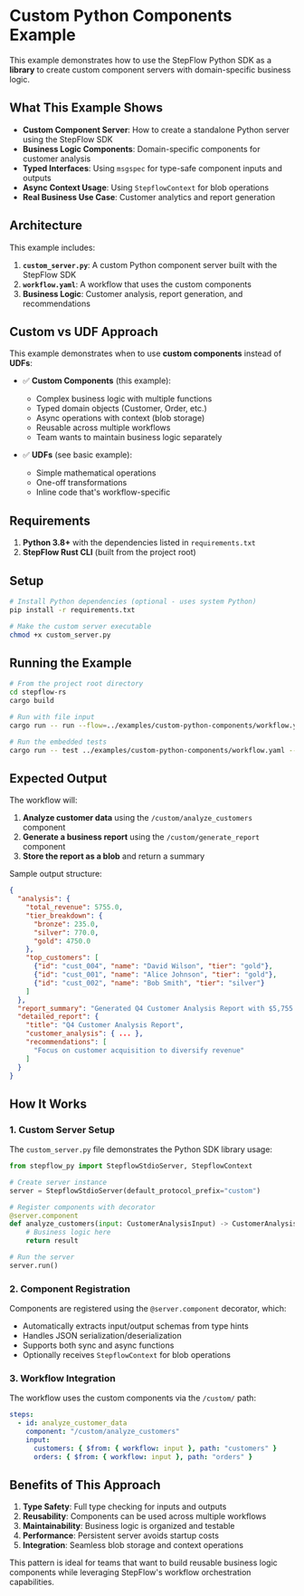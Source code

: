 # Custom Python Components Example

This example demonstrates how to use the StepFlow Python SDK as a **library** to create custom component servers with domain-specific business logic.

## What This Example Shows

- **Custom Component Server**: How to create a standalone Python server using the StepFlow SDK
- **Business Logic Components**: Domain-specific components for customer analysis
- **Typed Interfaces**: Using `msgspec` for type-safe component inputs and outputs
- **Async Context Usage**: Using `StepflowContext` for blob operations
- **Real Business Use Case**: Customer analytics and report generation

## Architecture

This example includes:

1. **`custom_server.py`**: A custom Python component server built with the StepFlow SDK
2. **`workflow.yaml`**: A workflow that uses the custom components
3. **Business Logic**: Customer analysis, report generation, and recommendations

## Custom vs UDF Approach

This example demonstrates when to use **custom components** instead of **UDFs**:

- ✅ **Custom Components** (this example):
  - Complex business logic with multiple functions
  - Typed domain objects (Customer, Order, etc.)
  - Async operations with context (blob storage)
  - Reusable across multiple workflows
  - Team wants to maintain business logic separately

- ✅ **UDFs** (see basic example):
  - Simple mathematical operations
  - One-off transformations
  - Inline code that's workflow-specific

## Requirements

1. **Python 3.8+** with the dependencies listed in `requirements.txt`
2. **StepFlow Rust CLI** (built from the project root)

## Setup

```sh
# Install Python dependencies (optional - uses system Python)
pip install -r requirements.txt

# Make the custom server executable
chmod +x custom_server.py
```

## Running the Example

```sh
# From the project root directory
cd stepflow-rs
cargo build

# Run with file input
cargo run -- run --flow=../examples/custom-python-components/workflow.yaml --input=../examples/custom-python-components/input.json --config=../examples/custom-python-components/stepflow-config.yml

# Run the embedded tests
cargo run -- test ../examples/custom-python-components/workflow.yaml --config=../examples/custom-python-components/stepflow-config.yml
```

## Expected Output

The workflow will:

1. **Analyze customer data** using the `/custom/analyze_customers` component
2. **Generate a business report** using the `/custom/generate_report` component
3. **Store the report as a blob** and return a summary

Sample output structure:
```json
{
  "analysis": {
    "total_revenue": 5755.0,
    "tier_breakdown": {
      "bronze": 235.0,
      "silver": 770.0,
      "gold": 4750.0
    },
    "top_customers": [
      {"id": "cust_004", "name": "David Wilson", "tier": "gold"},
      {"id": "cust_001", "name": "Alice Johnson", "tier": "gold"},
      {"id": "cust_002", "name": "Bob Smith", "tier": "silver"}
    ]
  },
  "report_summary": "Generated Q4 Customer Analysis Report with $5,755.00 total revenue. Top customers: David Wilson, Alice Johnson, Bob Smith",
  "detailed_report": {
    "title": "Q4 Customer Analysis Report",
    "customer_analysis": { ... },
    "recommendations": [
      "Focus on customer acquisition to diversify revenue"
    ]
  }
}
```

## How It Works

### 1. Custom Server Setup

The `custom_server.py` file demonstrates the Python SDK library usage:

```python
from stepflow_py import StepflowStdioServer, StepflowContext

# Create server instance
server = StepflowStdioServer(default_protocol_prefix="custom")

# Register components with decorator
@server.component
def analyze_customers(input: CustomerAnalysisInput) -> CustomerAnalysisOutput:
    # Business logic here
    return result

# Run the server
server.run()
```

### 2. Component Registration

Components are registered using the `@server.component` decorator, which:
- Automatically extracts input/output schemas from type hints
- Handles JSON serialization/deserialization
- Supports both sync and async functions
- Optionally receives `StepflowContext` for blob operations

### 3. Workflow Integration

The workflow uses the custom components via the `/custom/` path:

```yaml
steps:
  - id: analyze_customer_data
    component: "/custom/analyze_customers"
    input:
      customers: { $from: { workflow: input }, path: "customers" }
      orders: { $from: { workflow: input }, path: "orders" }
```

## Benefits of This Approach

1. **Type Safety**: Full type checking for inputs and outputs
2. **Reusability**: Components can be used across multiple workflows
3. **Maintainability**: Business logic is organized and testable
4. **Performance**: Persistent server avoids startup costs
5. **Integration**: Seamless blob storage and context operations

This pattern is ideal for teams that want to build reusable business logic components while leveraging StepFlow's workflow orchestration capabilities.